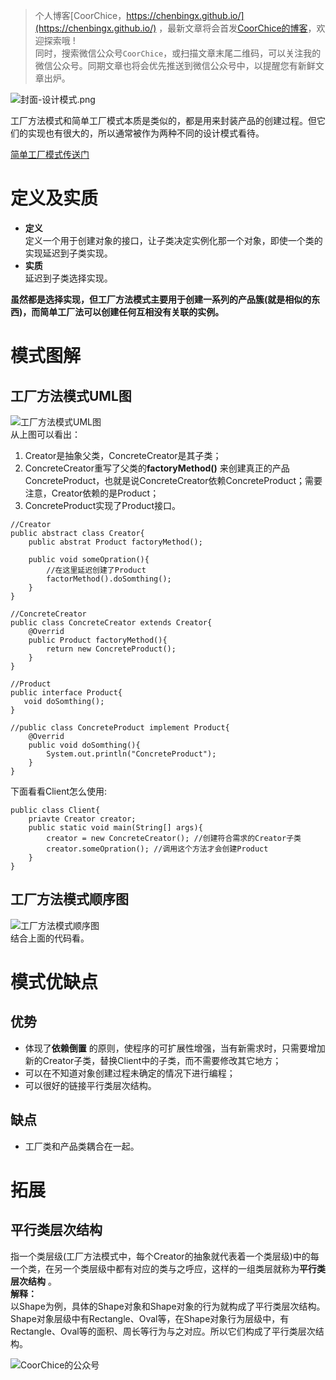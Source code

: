 > 个人博客[CoorChice，https://chenbingx.github.io/](https://chenbingx.github.io/)  ，最新文章将会首发[CoorChice的博客](https://chenbingx.github.io/)，欢迎探索哦 !  
同时，搜索微信公众号`CoorChice`，或扫描文章末尾二维码，可以关注我的微信公众号。同期文章也将会优先推送到微信公众号中，以提醒您有新鲜文章出炉。

![封面-设计模式.png](http://upload-images.jianshu.io/upload_images/1869462-36511024956bd63d.png?imageMogr2/auto-orient/strip%7CimageView2/2/w/1240)

工厂方法模式和简单工厂模式本质是类似的，都是用来封装产品的创建过程。但它们的实现也有很大的，所以通常被作为两种不同的设计模式看待。  
  
  
[简单工厂模式传送门](http://www.jianshu.com/p/a4b4035842fe)
# 定义及实质
- **定义**  
定义一个用于创建对象的接口，让子类决定实例化那一个对象，即使一个类的实现延迟到子类实现。
- **实质**  
延迟到子类选择实现。  
  
**虽然都是选择实现，但工厂方法模式主要用于创建一系列的产品簇(就是相似的东西)，而简单工厂法可以创建任何互相没有关联的实例。** 
# 模式图解
## 工厂方法模式UML图
![工厂方法模式UML图](http://upload-images.jianshu.io/upload_images/1869462-10f472a00ac714e6.png?imageMogr2/auto-orient/strip%7CimageView2/2/w/1240)  
从上图可以看出：
1. Creator是抽象父类，ConcreteCreator是其子类；
2. ConcreteCreator重写了父类的**factoryMethod()** 来创建真正的产品ConcreteProduct，也就是说ConcreteCreator依赖ConcreteProduct；需要注意，Creator依赖的是Product；
3. ConcreteProduct实现了Product接口。  

```
//Creator
public abstract class Creator{
    public abstrat Product factoryMethod();
    
    public void someOpration(){
        //在这里延迟创建了Product
        factorMethod().doSomthing();
    }
}

//ConcreteCreator
public class ConcreteCreator extends Creator{
    @Overrid
    public Product factoryMethod(){
        return new ConcreteProduct();
    }
}

//Product
public interface Product{
   void doSomthing();
}

//public class ConcreteProduct implement Product{
    @Overrid 
    public void doSomthing(){
        System.out.println("ConcreteProduct");
    }
}
```
下面看看Client怎么使用:
```
public class Client{
    priavte Creator creator;
    public static void main(String[] args){
        creator = new ConcreteCreator(); //创建符合需求的Creator子类
        creator.someOpration(); //调用这个方法才会创建Product
    }
}
```

## 工厂方法模式顺序图
![工厂方法模式顺序图](http://upload-images.jianshu.io/upload_images/1869462-a3dd698a1e9f806d.png?imageMogr2/auto-orient/strip%7CimageView2/2/w/1240)  
结合上面的代码看。

# 模式优缺点
## 优势
- 体现了**依赖倒置** 的原则，使程序的可扩展性增强，当有新需求时，只需要增加新的Creator子类，替换Client中的子类，而不需要修改其它地方；
- 可以在不知道对象创建过程未确定的情况下进行编程；
- 可以很好的链接平行类层次结构。  

## 缺点
- 工厂类和产品类耦合在一起。  

# 拓展
## 平行类层次结构
指一个类层级(工厂方法模式中，每个Creator的抽象就代表着一个类层级)中的每一个类，在另一个类层级中都有对应的类与之呼应，这样的一组类层就称为**平行类层次结构** 。  
**解释：**   
以Shape为例，具体的Shape对象和Shape对象的行为就构成了平行类层次结构。Shape对象层级中有Rectangle、Oval等，在Shape对象行为层级中，有Rectangle、Oval等的面积、周长等行为与之对应。所以它们构成了平行类层次结构。

 ![CoorChice的公众号](http://upload-images.jianshu.io/upload_images/1869462-54767b38a7912c9d.jpg?imageMogr2/auto-orient/strip%7CimageView2/2/w/1240) 
